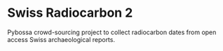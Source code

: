 # Swiss Radiocarbon 2
Pybossa crowd-sourcing project to collect radiocarbon dates from open
access Swiss archaeological reports.
